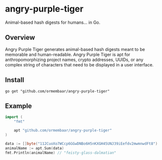 # angry-purple-tiger

Animal-based hash digests for humans... in Go.

## Overview

Angry Purple Tiger generates animal-based hash digests meant to be memorable
and human-readable. Angry Purple Tiger is apt for anthropomorphizing project
names, crypto addresses, UUIDs, or any complex string of characters that need
to be displayed in a user interface.

## Install

```
go get "github.com/ormembaar/angry-purple-tiger"
```

## Example

```go
import (
	"fmt"

	apt "github.com/ormembaar/angry-purple-tiger"
)

data := []byte("112CuoXo7WCcp6GGwDNBo6H5nKXGH45UNJ39iEefdv2mwmnwdFt8")
animalName := apt.Sum(data)
fmt.Println(animalName) // "feisty-glass-dalmatian"
```
